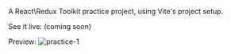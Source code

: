 A React\Redux Toolkit practice project, using Vite's project setup.

See it live:
(coming soon)

Preview:
![practice-1](https://github.com/nimroddanielmaayan/redux-toolkit-practice-v1/assets/30357578/18302aa3-1307-4e1a-a186-0c4bbc51a783)

